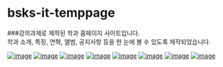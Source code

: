 # bsks-it-temppage

###강의과제로 제작된 학과 홈페이지 사이트입니다.<br>학과 소개, 특징, 연혁, 앨범, 공지사항 등을 한 눈에 볼 수 있도록 제작되었습니다.

[![image](./assets/img/tmp1.png)](https://jhi1234.github.io/bsks-it-temppage/)
[![image](./assets/img/tmp2.png)](https://jhi1234.github.io/bsks-it-temppage/)
[![image](./assets/img/tmp3.png)](https://jhi1234.github.io/bsks-it-temppage/)
[![image](./assets/img/tmp4.png)](https://jhi1234.github.io/bsks-it-temppage/)
[![image](./assets/img/tmp5.png)](https://jhi1234.github.io/bsks-it-temppage/)
[![image](./assets/img/tmp6.png)](https://jhi1234.github.io/bsks-it-temppage/)
[![image](./assets/img/tmp7.png)](https://jhi1234.github.io/bsks-it-temppage/)
[![image](./assets/img/tmp8.png)](https://jhi1234.github.io/bsks-it-temppage/)
